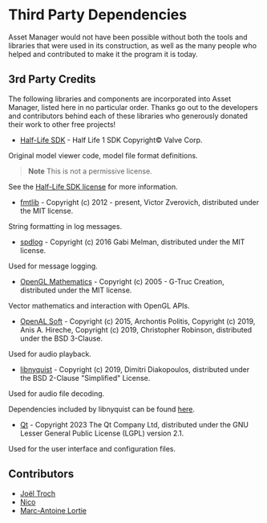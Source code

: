 # Third Party Dependencies

Asset Manager would not have been possible without both the tools and libraries that were used in its construction, as well as the many people who helped and contributed to make it the program it is today.

## 3rd Party Credits

The following libraries and components are incorporated into Asset Manager, listed here in no particular order. Thanks go out to the developers and contributors behind each of these libraries who generously donated their work to other free projects!

* [Half-Life SDK](https://github.com/ValveSoftware/halflife) - Half Life 1 SDK Copyright© Valve Corp.

Original model viewer code, model file format definitions.

> **Note**
> This is not a permissive license.

See the [Half-Life SDK license](https://github.com/ValveSoftware/halflife/blob/master/LICENSE) for more information.

* [fmtlib](https://github.com/fmtlib/fmt) - Copyright (c) 2012 - present, Victor Zverovich, distributed under the MIT license.

String formatting in log messages.

* [spdlog](https://github.com/gabime/spdlog) - Copyright (c) 2016 Gabi Melman, distributed under the MIT license.

Used for message logging.

* [OpenGL Mathematics](https://github.com/g-truc/glm) - Copyright (c) 2005 - G-Truc Creation, distributed under the MIT license.

Vector mathematics and interaction with OpenGL APIs.

* [OpenAL Soft](https://github.com/kcat/openal-soft) - Copyright (c) 2015, Archontis Politis, Copyright (c) 2019, Anis A. Hireche, Copyright (c) 2019, Christopher Robinson, distributed under the BSD 3-Clause.

Used for audio playback.

* [libnyquist](https://github.com/ddiakopoulos/libnyquist) - Copyright (c) 2019, Dimitri Diakopoulos, distributed under the BSD 2-Clause "Simplified" License.

Used for audio file decoding.

Dependencies included by libnyquist can be found [here](https://github.com/ddiakopoulos/libnyquist/blob/master/COPYING).

* [Qt](https://www.qt.io/) - Copyright 2023 The Qt Company Ltd, distributed under the GNU Lesser General Public License (LGPL) version 2.1.

Used for the user interface and configuration files.

## Contributors

* [Joël Troch](https://github.com/JoelTroch)
* [Nico](https://github.com/incognico)
* [Marc-Antoine Lortie](https://github.com/malortie)
